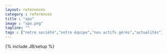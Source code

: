 ```yaml
---
layout: references
category : references
title : "xpo"
image : "xpo.png"
tagline: ""
tags : ["notre société","notre équipe","nos actifs gérés","actualités"]
---
```

{% include JB/setup %}
